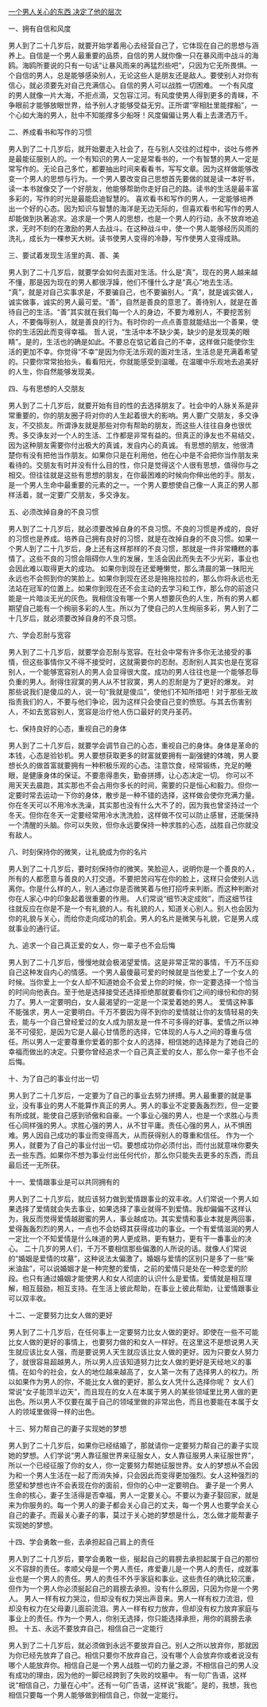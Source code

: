 [一个男人关心的东西 决定了他的层次](http://www.cnblogs.com/jack204/archive/2012/12/22/2829205.html)

一、拥有自信和风度

男人到了二十几岁后，就要开始学着用心去经营自己了，它体现在自己的思想与涵养上。自信是一个男人最重要的品质，自信的男人就你像一只在暴风雨中战斗的海鸥。海鸥所要说的只有一句话“让暴风雨来的再猛烈些吧”，只因为它无所畏惧。一个自信的男人，总是能够感染别人，无论这些人是朋友还是敌人。要使别人对你有信心，就必须要先对自己充满信心。自信的男人可以战胜一切困难。 一个有风度的男人就像一片大海，不拒点滴，又包容江河。有风度使男人得到更多的青睐，不争眼前才能够放眼世界，给予别人才能够受益无穷。正所谓“宰相肚里能撑船”，一个心如大海的男人，肚中不知能撑多少船呀！风度偏偏让男人看上去潇洒万千。

二、养成看书和写作的习惯

男人到了二十几岁后，就开始要走入社会了，在与别人交往的过程中，谈吐与修养是最能征服别人的。一个有知识的男人一定是常看书的，一个有智慧的男人一定是常写作的。无论自己多忙，都要抽出时间来看看书，写写文章。因为这样做能够改变一个男人的思想与行为。一个男人要改变自己思想首先要做的就是读一本好书，读一本书就像交了一个好朋友，他能够帮助你走好自己的路。读书的生活是最丰富多彩的，写作的时光是最能启迪智慧的。 喜欢看书和写作的男人，一定能够培养出一个好的心态。因为知识与智慧的海洋是无边无际的，但喜欢看书和写作的男人却能做到执著追求。追求是一个男人的思想，也是一个男人的行动，永不放弃地追求，无时不刻的在激励的男人去战斗。在这种战斗中，使一个男人能够经历风雨的洗礼，成长为一棵参天大树。读书使男人变得的冷静，写作使男人变得成熟。

三、要试着发现生活里的真、善、美

 男人到了二十几岁后，就要学会如何去面对生活。什么是“真”，现在的男人越来越不懂，那是因为现在的男人都很浮躁，他们不懂什么才是“真心”地去生活。 “真”，就是对自己实事求是，不要骗自己，也不要骗别人。“真”，就是诚实做人，诚实做事，诚实的男人最可爱。“善”，自然是善良的意思了。善待别人，就是在善待自己的生活。“善”其实就在我们每一个人的身边，不要为难别人，不要挖苦别人，不要侮辱别人，就是善良的行为。有时你的一点点善意就能结出一个善果，使你的生活因此而变得幸福。 哲人说，“生活中本不缺少美，缺少的是发现美的眼睛”。是的，生活也的确是如此。不要总在惦记着自己的不幸，这样做只能使你生活的更加不幸。你觉得“不幸”是因为你无法乐观的面对生活，生活总是充满着希望的。只要你常常抬抬头，看看阳光，你就能感受到温暖。在温暖中乐观地去追美好的人生，你自然能够发现美。                                                     

四、与有思想的人交朋友                       

男人到了二十几岁后，就要开始有目的性的去选择朋友了。社会中的人脉关系是非常重要的，你的朋友圈子将对你的人生起着很大的影响。男人要广交朋友，多交诤友，不交损友。所谓诤友就是那些对你有帮助的朋友，而这些人往往自身也很优秀。多交诤友对一个人的生活、工作都是非常有益的。但真正的诤友也不易结交，因为这种朋友需要你付出极大的真诚，发自内心的真诚。 有思想的朋友，他很清楚你有没有把他当作朋友。如果你只是在利用他，他在心中是不会把你当作朋友来看待的。交朋友有时并没有什么目的性，你只是觉得这个人很有思想，值得你与之相交。但往往就是这些有思想的朋友，在你最困难的时候向你伸出他的手。朋友，是一个男人生命中最重要的元素的之一。一个男人要想使自己像一人真正的男人那样活着，就一定要广交朋友，多交诤友。

五、必须改掉自身的不良习惯                                 

男人到了二十几岁后，就必须要改掉自身的不良习惯。不良的习惯是养成的，良好的习惯也是养成。培养自己拥有良好的习惯，就是在改掉自身的不良习惯。如果一个男人到了二十几岁后，身上还有这样那样的不良习惯，那就是一件非常糟糕的事情了。这些不良的习惯会阻碍你人生的发展，生活会因此而失去不少光彩，事业也会因此难以取得更大的成功。 如果你到现在还爱睡懒觉，那么清晨的第一抹阳光永远也不会照到你的笑脸上。如果你到现在还总是拖拖拉拉的，那么你将永远也无法站在冠军的位置上。如果你到现在还不会主动的去学习和工作，那么你的前途只能是一片暗淡无光的灰色。我相信没有哪一个男人想要灰色的人生，所有的男人都期望自己能有一个绚丽多彩的人生。所以为了使自己的人生绚丽多彩，男人到了二十几岁后，就必须要改掉自身的不良习惯。

六、学会忍耐与宽容

男人到了二十几岁后，就要学会忍耐与宽容。在社会中常有许多你无法接受的事情，但这些事情你又不得不接受时，这就需要你的忍耐。忍耐别人其实也是在宽容别人，一个能够宽容别人的男人会显得很大度。成功的男人往往也是一个能够忍辱负重的男人。耐得住寂寞的男人从不甘寂寞，男人的忍耐是为了更好的爆发。 对那些说我们是傻瓜的人，说一句“我就是傻瓜”，使他们不知所措吧！对于那些无故指责我们的人，不要与他们争论，因为这样只会使自己变的愤怒。与其去伤害别人，不如去宽容别人，宽容是治疗他人伤口最好的灵丹圣药。

七、保持良好的心态，重视自己的身体

男人到了二十几岁后，就要学会调节自己的心态，重视自己的身体。身体是革命的本钱，心态是验钞机。男人要想获取更多的财富就要拥有一副强健的体魄，男人要想长久的做首富就要拥有一种积极乐观的心态。注意饮食，经常锻练，充足的睡眼，是健康身体的保证。不要患得患失，勤奋拼搏，让心态决定一切。 你可以不用天天去晨跑，其实那也不会占用你多长的时间，需要的只是恒心和毅力。但你一定要时常去运动一下你的身体，散步是一种不错的选择，这样做会使你充满力量。你在冬天可以不用冷水洗澡，其实那也没有什么大不了的，因为我也曾坚持过一个冬天。但你在冬天一定要经常用冷水洗洗脸，这样做不仅可以防止感冒，还能保持一个清醒的头脑。你可以失败，但你永远要保持一种求胜的心态，战胜自己你就没有敌人。

八、时刻保持你的微笑，让礼貌成为你的名片

男人到了二十几岁后，要时刻保持你的微笑。笑脸迎人，说明你是一个善良的人，所有的人都愿意与善良的人打交道。不要把苦闷写在你的脸上，这样只会使别人远离你。你是什么样的人，别人通过你是否微笑着与他打招呼来判断。而这种判断对你在人家心中的印象起着很重要的作用。 人们常说“细节决定成败”，而这细节往往就反应在你是不是一个有礼貌的人。有礼貌的人，知道关心别人。别人也会因为你的礼貌与关心，而给你走向成功的机会。男人的名片是微笑与礼貌，它是男人成就事业的通行证。

九、追求一个自己真正爱的女人，你一辈子也不会后悔

男人到了二十几岁后，慢慢地就会极渴望爱情。这是非常正常的事情，千万不压抑自己这种发自内心的情感。一个男人最傻最可爱的时候就是当他爱上了一个女人的时候。当你爱上一个女人却不知道她会不会爱上你的时候，你一定要选择一个恰当的时间向他表白。至于他是选择接受还选择拒绝那就要看你们之间的缘份和你的努力了。男人一定要明白，女人最渴望的一定是一个深爱着她的男人。 爱情这种事不能强求，男人一定要明白。千万不要因为得不到你的爱情就让你的友情轻易的失去，能与一个自己曾经爱过的女人成为朋友是一件不可多得的好事。爱情之所以神圣不可侵犯，是因为它是人最心甘情愿的选择，它体现的人与人之间的尊重与信任。所以男人一定要尊重你爱着的那个女人的选择，相信她的选择是为了她自己的幸福而做出的决定。只要你曾经追求一个自己真正爱的女人，那么你一辈子也不会后悔。

十、为了自己的事业付出一切

男人到了二十几岁后，一定要为了自己的事业去努力拼搏。男人最重要的就是事业，没有事业的男人不能算作真正的男人。男人的事业不定要轰轰烈烈，但一定要有所成就，能使自己感到骄傲和自豪。一个事业心强的男人，也是一个求胜心与责任心同样强的男人。求胜心强的男人，从不甘平庸。责任心强的男人，从不惧困难。男人因自己成功的事业而变得高大，从而获得别人的尊重和信任。 作为一个男人，就要为了自己的事业付出一切。要想成功你必须付出，而付出就意味你要失去一些东西。如果你不想为事业付出任何代价，那么你只能失去更多的东西，而且最后还一无所获。

十一、爱情跟事业是可以共同拥有的

男人到了二十几岁后，就应该努力做到爱情跟事业的双丰收。人们常说一个男人如果选择了爱情就会失去事业，如果选择了事业就得不到爱情。我却偏偏不这样认为，我反而觉得爱情越甜蜜的男人，事业越成功。其实爱情和事业本就是两回事，爱得轰轰烈烈的男人，一点也不会妨碍其获得成功的事业。一个有爱情滋润的男人一定比一个不知爱情是什么味道的男人更成熟，更有魅力，更有干一番事业的决心。 二十几岁的男人们，千万不要相信那些偏激的人所说的话。就像人们常说的“婚姻是爱情的坟墓”，这种说法太偏激了。婚姻与爱情的区别只是多了一些“柴米油盐”，可以说婚姻才是一种完整的爱情，之前的爱情只是处在一种恋爱的阶段。也只有通过婚姻才能使男人和女人彻底的认识什么是爱情。爱情就是相互理解，相互鼓励，相互支持。在生活上彼此帮助，在事业上彼此帮助，让爱情跟事业可以双丰收。

十二、一定要努力比女人做的更好

男人到了二十几岁后，在任何事上一定要努力比女人做的更好。即使在一些不可能比女人做的更好的事情上，也要努力做的和女人一样好。在这里这不是想说男人天生就应该比女人强，而是要说男人天生就应该比女人做的更好。因为只要女人努力了，就很容易超越男人，所以男人应该知道努力比女人做的更好是天经地义的事情。在如今的社会，女人的地位越来越高了，女人第一次有了选择男人的权力。所以如果作为男人的你，不能比女人做的更好，那么女人凭什么选择你呢？ 女人们常说“女子能顶半边天”，而且现在的女人在本属于男人的某些领域里比男人做的更出色。所以男人不仅要在属于自己的领域里做的非常出色，而且也要能在本属于女人的领域里做得一样的出色。

十三、努力帮自己的妻子实现她的梦想

  男人到了二十几岁后，如果你已经结婚了，那就请你一定要努力帮自己的妻子实现她的梦想。人们学说“男人靠征服世界来征服女人，女人靠征服男人来征服世界”，所以一个已经征服了你的女人，你一定要努力帮她征服世界。女人的梦想从不会因为和一个男人生活在一起了而消失掉，只会因此而变得更加强烈。女人这种强烈的愿望和梦想也许不会表现在你的面前，但你的心中一定要明白。 妻子是一个男人生命的核心，妻子生活得是否幸福，男人一定要关心。不要以为妻子娶回家，就是来为你服务的。每一个男人的妻子都会关心自己的丈夫，每一个男人也要学会关心自己的妻子。而最关心妻子的事，莫过于关心她的梦想是什么，怎么做才能帮妻子实现她的梦想。

十四、学会勇敢一些，去承担起自己肩上的责任

男人到了二十几岁后，要学会勇敢一些，挻起自己的肩膀去承担起属于自己的那份义不容辞的责任。孝顺父母是一个男人责任，疼爱妻儿是一个男人的责任，成就事业也是一个男人的责任。男人的责任不外乎家庭和事业。这些责任的确比较沉重，但作为一个男人你必须挻起自己的肩膀去承担。没有什么原因，只因为你是一个男人。 男人一样有权力哭泣，但却没有权力哭出声音来。男人一样有权力流泪，但却没有权力在父母妻儿面前流泪。男人一样有权力放弃，但却没有权力放弃家庭与事业上的责任。作为一个男人，你别无选择，你只能选择承担，用你的肩膀去承担。                                     十五、永远不要放弃自己，相信自己一定能行

男人到了二十几岁后，就必须做到永远不要放弃自己。别人之所以放弃你，那就因为你已经先放弃了自己。相信只要你不放弃自己，没有哪个人会放弃你或者说没有哪个人能放弃你。相信自己是一个男人战胜一切的力量之源，不相信自己的男人没有成功的理由，因为他的一脚已经跨到了失败的坟墓中。 有一句广告语，这样说“相信自己，力量在心中”。还有一句广告语，这样说“我能”。是的，我想，我也相信只要每一个男人能够做到相信自己，你就一定能行。